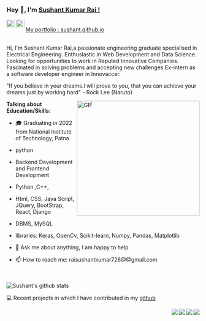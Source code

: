 ### Hey 👋, I'm [Sushant Kumar Rai !](https://github.com/sushant2308)


<a href="https://www.linkedin.com/in/sushant-kumar-rai-26a5491a6/">
  <img align="left" alt="Sushant's LinkdeIN" width="22px" src="https://cdn.jsdelivr.net/npm/simple-icons@v3/icons/linkedin.svg" />
</a>
<a href="https://leetcode.com/raisushantkumar726/">
  <img align="left" alt="Sushant's Leetcode" width="22px" src="https://cdn.jsdelivr.net/npm/simple-icons@v3/icons/leetcode.svg" />
</a>
<br />
 <a href="https://sushant2308.github.io/Portfolio-web/#/" align="left" > My portfolio : sushant.github.io </a> 
<br />
<br />

Hi, I'm Sushant Kumar Rai,a passionate engineering graduate specialised in Electrical Engineering. Enthusiastic in Web Development and Data Science. Looking for opportunities to work in Reputed Innovative Companies. Fascinated in solving problems and accepting new challenges.Ex-intern as a software developer engineer in Innovaccer.


"If you believe in your dreams.I will prove to you, that you can achieve your dreams just by working hard" - Rock Lee (Naruto) 



 <img align="right" height="300px" width= "320px" alt="GIF" src="https://media.giphy.com/media/l1JJ7hRzqWBQ7dKys7/giphy.gif" />

**Talking about Education/Skills:**

- 🎓 Graduating in 2022 from National Institute of Technology, Patna
-  python 
-  Backend Development and Frontend Development
- Python ,C++,
-  Html, CSS, Java Script, JQuery, BootStrap, React, Django
-  DBMS, MySQL
-  libraries: Keras, OpenCv, Scikit-learn, Numpy, Pandas, Matplotlib

- 💬 Ask me about anything, I am happy to help
- 📫 How to reach me: raisushantkumar726@@gmail.com

&nbsp;


![Sushant's github stats](https://github-readme-stats.vercel.app/api?username=sushant2308&show_icons=true&hide_border=true)



💻 Recent projects in which I have contributed in my [github](https://github.com/sushant2308/)


<a href="https://github.com/sushant2308/Green-World">
    <img align="right" src="https://github-readme-stats.vercel.app/api/pin/?username=sushant2308&repo=Green-World" />
</a>

<a href="https://github.com/sushant2308/Meet-the-doctor">
    <img align="right" src="https://github-readme-stats.vercel.app/api/pin/?username=sushant2308&repo=Meet-the-doctor" />
</a>

<a href="https://github.com/sushant2308/MovieFlix">
    <img align="right" src="https://github-readme-stats.vercel.app/api/pin/?username=sushant2308&repo=MovieFlix" />
</a>
<a href="https://github.com/sushant2308/Portfolio-web">
    <img align="right" src="https://github-readme-stats.vercel.app/api/pin/?username=sushant2308&repo=Portfolio-web" />
</a>
